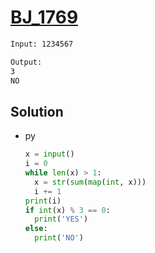# [BJ_1769](https://acmicpc.net/problem/1769)



```txt
Input: 1234567

Output:
3
NO
```

## Solution

* py

  ```py
  x = input()
  i = 0
  while len(x) > 1:
    x = str(sum(map(int, x)))
    i += 1
  print(i)
  if int(x) % 3 == 0:
    print('YES')
  else:
    print('NO')
  ```
